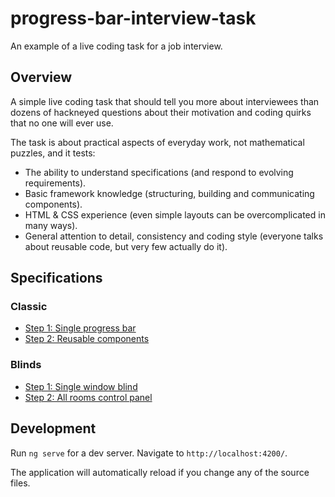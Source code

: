 # progress-bar-interview-task

An example of a live coding task for a job interview.

## Overview

A simple live coding task that should tell you more about interviewees than dozens of
hackneyed questions about their motivation and coding quirks that no one will ever use.

The task is about practical aspects of everyday work, not mathematical puzzles, and it tests:
- The ability to understand specifications (and respond to evolving requirements).
- Basic framework knowledge (structuring, building and communicating components).
- HTML & CSS experience (even simple layouts can be overcomplicated in many ways).
- General attention to detail, consistency and coding style (everyone talks about reusable code,
  but very few actually do it).

## Specifications

### Classic

- [Step 1: Single progress bar](specifications/classic/step-1.png)
- [Step 2: Reusable components](specifications/classic/step-2.png)

### Blinds

- [Step 1: Single window blind](specifications/blinds/step-1.png)
- [Step 2: All rooms control panel](specifications/blinds/step-2.png)

## Development

Run `ng serve` for a dev server. Navigate to `http://localhost:4200/`.

The application will automatically reload if you change any of the source files.
